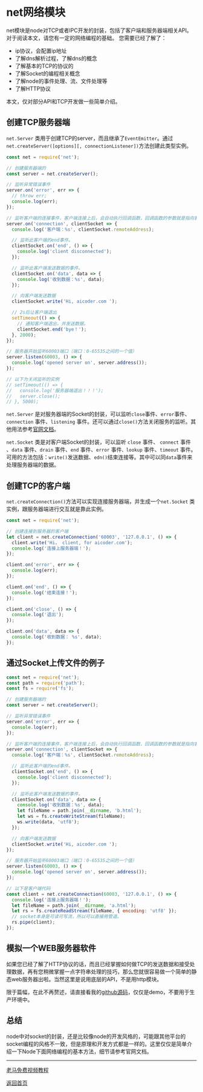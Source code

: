 # net网络模块

net模块是node对TCP或者IPC开发的封装，包括了客户端和服务器端相关API。对于阅读本文，请您有一定的网络编程的基础。
您需要已经了解了：
+ ip协议，会配置ip地址
+ 了解dns解析过程，了解dns的概念
+ 了解基本的TCP的协议的
+ 了解Socket的编程相关概念
+ 了解node的事件处理、流、文件处理等
+ 了解HTTP协议

本文，仅对部分API和TCP开发做一些简单介绍。

## 创建TCP服务器端

`net.Server` 类用于创建TCP的server，而且继承了`EventEmitter`。通过`net.createServer([options][, connectionListener])`方法创建此类型实例。

```js
const net = require('net');

// 创建服务器端的
const server = net.createServer();

// 监听异常错误事件
server.on('error', err => {
  // throw err;
  console.log(err);
});

// 监听客户端的连接事件，客户端连接上后，会自动执行回调函数，回调函数的参数就是指向客户端的socket
server.on('connection', clientSocket => {
  console.log('客户端：%s', clientSocket.remoteAddress);

  // 监听此客户端的end事件。
  clientSocket.on('end', () => {
    console.log('client disconnected');
  });

  // 监听此客户端发送数据的事件。
  clientSocket.on('data', data => {
    console.log('收到数据：%s', data);
  });

  // 向客户端发送数据
  clientSocket.write('Hi, aicoder.com ');

  // 2s后让客户端退出
  setTimeout(() => {
    // 通知客户端退出，并发送数据。
    clientSocket.end('bye！');
  }, 2000);
});

// 服务器开始监听60003端口（端口：0-65535之间的一个值）
server.listen(60003, () => {
  console.log('opened server on', server.address());
});

// 以下为关闭监听的实例
// setTimeout(() => {
//   console.log('服务器端退出！！！');
//   server.close();
// }, 5000);
```

`net.Server` 是对服务器端的Socket的封装，可以监听`close`事件、`error`事件、`connection` 事件、`listening` 事件。还可以通过`close()`方法关闭服务的监听。其他用法参考[官网文档](http://nodejs.cn/api/net.html#net_net_createserver_options_connectionlistener)。

`net.Socket` 类是对客户端Socket的封装，可以监听 `close` 事件、 `connect` 事件 、`data` 事件、`drain` 事件、`end` 事件、`error` 事件`、lookup` 事件、`timeout` 事件。可用的方法包括：`write()`发送数据、`edn()`结束连接等。其中可以同`data`事件来处理服务器端的数据。

## 创建TCP的客户端

`net.createConnection()`方法可以实现连接服务器端，并生成一个`net.Socket` 类实例，跟服务器端进行交互就是靠此实例。

```js
const net = require('net');

// 创建连接到服务器的客户端
let client = net.createConnection('60003', '127.0.0.1', () => {
  client.write('Hi， client, for aicoder.com');
  console.log('连接上服务器端！');
});

client.on('error', err => {
  console.log(err);
});

client.on('end', () => {
  console.log('结束连接！');
});

client.on('close', () => {
  console.log('退出');
});

client.on('data', data => {
  console.log('收到数据： %s', data);
});
```

## 通过Socket上传文件的例子

```js
const net = require('net');
const path = require('path');
const fs = require('fs');

// 创建服务器端的
const server = net.createServer();

// 监听异常错误事件
server.on('error', err => {
  console.log(err);
});

// 监听客户端的连接事件，客户端连接上后，会自动执行回调函数，回调函数的参数就是指向客户端的socket
server.on('connection', clientSocket => {
  console.log('客户端：%s', clientSocket.remoteAddress);

  // 监听此客户端的end事件。
  clientSocket.on('end', () => {
    console.log('client disconnected');
  });

  // 监听此客户端发送数据的事件。
  clientSocket.on('data', data => {
    console.log('收到数据：%s', data);
    let fileName = path.join(__dirname, 'b.html');
    let ws = fs.createWriteStream(fileName);
    ws.write(data, 'utf8');
  });

  // 向客户端发送数据
  clientSocket.write('Hi, aicoder.com ');
});

// 服务器开始监听60003端口（端口：0-65535之间的一个值）
server.listen(60003, () => {
  console.log('opened server on', server.address());
});

// 以下是客户端代码
const client = net.createConnection(60003, '127.0.0.1', () => {
  console.log('连接上服务器端！');
  let fileName = path.join(__dirname, 'a.html');
  let rs = fs.createReadStream(fileName, { encoding: 'utf8' });
  // socket本身是可读可写流，所以可以直接用管道。
  rs.pipe(client);
});

```

## 模拟一个WEB服务器软件

如果您已经了解了HTTP协议的话，而且已经掌握如何做TCP的发送数据和接受处理数据，再有您稍微掌握一点字符串处理的技巧，那么您就很容易做一个简单的静态web服务器出啦。当然这里是说用底层的API，不是用http模块。

限于篇幅，在此不再赘述，请直接看我的[github源码](https://github.com/malun666/aicoder_node/tree/master/demos/webserver)，仅仅是demo，不要用于生产环境中。

## 总结

node中对socket的封装，还是比较像node的开发风格的，可能跟其他平台的socket编程的风格不一致，但是原理和开发方式都是一样的。这里仅仅是简单介绍一下Node下面网络编程的基本方法，细节请参考官网文档。

---

[老马免费视频教程](https://qtxh.ke.qq.com)

[返回首页](../readme.md)
